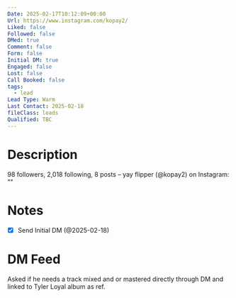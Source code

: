 ```yaml
---
Date: 2025-02-17T10:12:09+00:00
Url: https://www.instagram.com/kopay2/
Liked: false
Followed: false
DMed: true
Comment: false
Form: false
Initial DM: true
Engaged: false
Lost: false
Call Booked: false
tags:
  - lead
Lead Type: Warm
Last Contact: 2025-02-18
fileClass: leads
Qualified: TBC
---
```

# Description
98 followers, 2,018 following, 8 posts – yay flipper (@kopay2) on Instagram: ""
# Notes
- [x] Send Initial DM (@2025-02-18)
# DM Feed
Asked if he needs a track mixed and or mastered directly through DM and linked to Tyler Loyal album as ref.